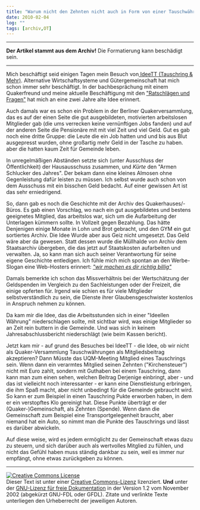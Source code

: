 ```yaml
---
title: "Warum nicht den Zehnten nicht auch in Form von einer Tauschwährung?"
date: 2010-02-04
log: ""
tags: [archiv,OT]
---
```

<hr><b>Der Artikel stammt aus dem Archiv!</b> Die Formatierung kann beschädigt sein.<hr>

Mich beschäftigt seid einigen Tagen mein Besuch von<a href="http://www.ideett.de/index.php?id=39"> IdeeTT (Tauschring & Mehr)</a>. Alternative Wirtschaftsysteme und Gütergemeinschaft hat mich schon immer sehr beschäftigt. In der  bachbesprächung mit einem Quakerfreund und meine aktuelle Beschäftigung mit den <a href="http://www.the-independent-friend.de/?q=node/597">"Ratschlägen und Fragen"</a> hat mich an eine zwei Jahre alte Idee erinnert.
<!--break-->
Auch damals war es schon ein Problem in der Berliner Quakerversammlung, das es auf der einen Seite die gut ausgebildeten, motivierten arbeitslosen Mitglieder gab (die ums verrecken keine vernünftigen Jobs fanden) und auf der anderen Seite die Pensionäre mit mit viel Zeit und viel Geld. Gut es gab noch eine dritte Gruppe: die Leute die ein Job hatten und und bis aus Blut ausgepresst wurden, ohne großartig mehr Geld in der Tasche zu haben. aber die hatten kaum Zeit für Gemeinde leben. 

In unregelmäßigen Abständen setzte sich (unter Ausschluss der Öffentlichkeit) der  Hausausschuss zusammen, und <i>Kürte</i> den "Armen Schlucker des Jahres". Der bekam dann eine kleines Almosen ohne Gegenleistung dafür leisten zu müssen. Ich selbst wurde auch schon von dem Ausschuss mit ein bisschen Geld bedacht. Auf einer gewissen Art ist das sehr erniedrigend.

So, dann gab es noch die Geschichte mit der Archiv des Quakerhauses/-Büros. Es 
gab einen Vorschlag, wo nach ein gut ausgebildetes und bestens geeignetes Mitglied, das arbeitslos war, sich um die Aufarbeitung der Unterlagen kümmern sollte. In Vollzeit gegen Bezahlung. Das hätte Denjenigen einige Monate in Lohn und Brot gebracht, und den GYM ein gut sortiertes Archiv. Die Idee Wurde aber aus Geiz nicht umgesetzt. Das Geld wäre aber da gewesen. Statt dessen wurde die Müllhalde von Archiv dem Staatsarchiv übergeben, die das jetzt auf Staatskosten aufarbeiten und verwalten. Ja, so kann man sich auch seiner Verantwortung für seine eigene Geschichte entledigen. Ich fühle mich mich spontan an den Werbe-Slogan eine Web-Hosters erinnert: <i><a href="http://blog.fefe.de/richtig-billig.jpg">"wir machen es dir richtig billig"</a></i>

Damals bemerkte ich schon das Missverhältnis bei der Wertschätzung der Geldspenden im Vergleich zu den Sachleistungen oder der Freizeit, die einige opferten für. Irgend wie schien es für viele Mitglieder selbstverständlich zu sein, die Dienste ihrer Glaubensgeschwister kostenlos in Anspruch nehmen zu können.  

Da kam mir die Idee, das die Arbeitsstunden sich in einer "Ideellen Währung" 
niederschlagen sollte, mit sichtbar wird, was einige Mitglieder so an Zeit 
rein buttern in die Gemeinde. Und was sich in keinem Jahresabschlussbericht niederschlägt (wie beim Kassen bericht).

Jetzt kam mir - auf grund des Besuches bei IdeeTT - die Idee, ob wir nicht als Quaker-Versammlung Tauschwährungen als Mitgliedsbeitrag akzeptieren? Dann Müsste das  UQM-Meeting Mitglied eines Tauschrings sein. Wenn dann ein verarmtes Mitglied seinen Zehnten ("Kirchensteuer") nicht mit Euro zahlt, sondern mit Guthaben bei einem Tauschring, dann kann man zum einen sehen, welchen Beitrag Derjenige einbringt, aber - und das ist vielleicht noch interessanter - er kann eine Dienstleistung erbringen, die ihm Spaß macht, aber nicht unbedingt für die Gemeinde gebraucht wird. So kann er zum Beispiel in einen Tauschring Pukte erworben haben, in dem er ein verstopftes Klo gereinigt hat. Diese Punkte überträgt er der (Quaker-)Gemeinschaft, als Zehnten (Spende). Wenn dann die Gemeinschaft zum Beispiel eine Transportgelegenheit braucht, aber niemand hat ein Auto, so nimmt man die Punkte des Tauschrings und lässt es darüber abwickeln.

Auf diese weise, wird es jedem ermöglicht zu der Gemeinschaft etwas dazu zu steuern, und sich darüber auch als wertvolles Mitglied zu fühlen, und nicht das Gefühl haben muss ständig dankbar zu sein, weil es immer nur empfängt, ohne etwas zurückgeben zu können.


<hr>

 <a rel="license" href="http://creativecommons.org/licenses/by-sa/3.0/de/"><img alt="Creative Commons License" style="border-width:0" src="http://i.creativecommons.org/l/by-sa/3.0/de/88x31.png" /></a><br />Dieser <span xmlns:dc="http://purl.org/dc/elements/1.1/" href="http://purl.org/dc/dcmitype/Text" rel="dc:type">Text</span> ist unter einer <a rel="license" href="http://creativecommons.org/licenses/by-sa/3.0/de/">Creative Commons-Lizenz</a> lizenziert. <b>Und</b> unter der <a href="http://de.wikipedia.org/wiki/GFDL">GNU-Lizenz für freie Dokumentation</a> in der Version 1.2 vom November 2002 (abgekürzt GNU-FDL oder GFDL). Zitate und verlinkte Texte unterliegen den Urheberrecht der jeweiligen Autoren.
